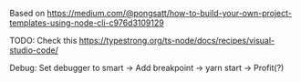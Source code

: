 Based on https://medium.com/@pongsatt/how-to-build-your-own-project-templates-using-node-cli-c976d3109129

TODO: Check this https://typestrong.org/ts-node/docs/recipes/visual-studio-code/

Debug: Set debugger to smart -> Add breakpoint -> yarn start -> Profit(?)